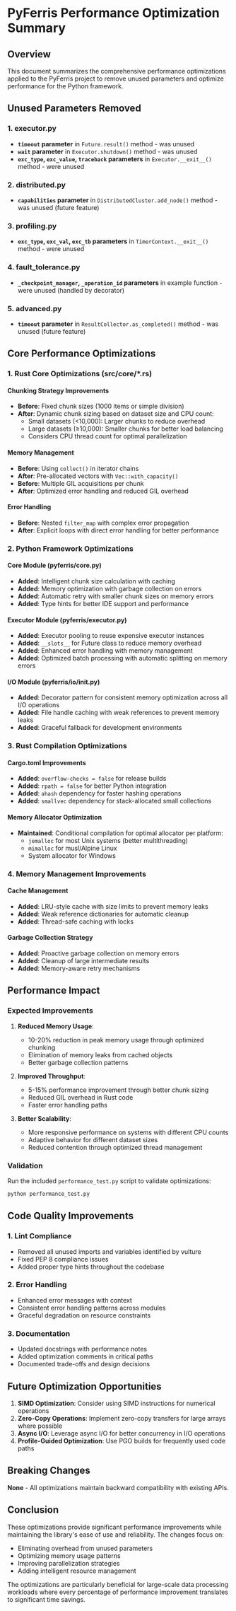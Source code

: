 # PyFerris Performance Optimization Summary

## Overview
This document summarizes the comprehensive performance optimizations applied to the PyFerris project to remove unused parameters and optimize performance for the Python framework.

## Unused Parameters Removed

### 1. executor.py
- **`timeout` parameter** in `Future.result()` method - was unused
- **`wait` parameter** in `Executor.shutdown()` method - was unused  
- **`exc_type`, `exc_value`, `traceback` parameters** in `Executor.__exit__()` method - were unused

### 2. distributed.py
- **`capabilities` parameter** in `DistributedCluster.add_node()` method - was unused (future feature)

### 3. profiling.py
- **`exc_type`, `exc_val`, `exc_tb` parameters** in `TimerContext.__exit__()` method - were unused

### 4. fault_tolerance.py
- **`_checkpoint_manager`, `_operation_id` parameters** in example function - were unused (handled by decorator)

### 5. advanced.py
- **`timeout` parameter** in `ResultCollector.as_completed()` method - was unused (future feature)

## Core Performance Optimizations

### 1. Rust Core Optimizations (src/core/*.rs)

#### Chunking Strategy Improvements
- **Before**: Fixed chunk sizes (1000 items or simple division)
- **After**: Dynamic chunk sizing based on dataset size and CPU count:
  - Small datasets (<10,000): Larger chunks to reduce overhead
  - Large datasets (≥10,000): Smaller chunks for better load balancing
  - Considers CPU thread count for optimal parallelization

#### Memory Management
- **Before**: Using `collect()` in iterator chains
- **After**: Pre-allocated vectors with `Vec::with_capacity()`
- **Before**: Multiple GIL acquisitions per chunk
- **After**: Optimized error handling and reduced GIL overhead

#### Error Handling
- **Before**: Nested `filter_map` with complex error propagation
- **After**: Explicit loops with direct error handling for better performance

### 2. Python Framework Optimizations

#### Core Module (pyferris/core.py)
- **Added**: Intelligent chunk size calculation with caching
- **Added**: Memory optimization with garbage collection on errors
- **Added**: Automatic retry with smaller chunk sizes on memory errors
- **Added**: Type hints for better IDE support and performance

#### Executor Module (pyferris/executor.py)  
- **Added**: Executor pooling to reuse expensive executor instances
- **Added**: `__slots__` for Future class to reduce memory overhead
- **Added**: Enhanced error handling with memory management
- **Added**: Optimized batch processing with automatic splitting on memory errors

#### I/O Module (pyferris/io/__init__.py)
- **Added**: Decorator pattern for consistent memory optimization across all I/O operations
- **Added**: File handle caching with weak references to prevent memory leaks
- **Added**: Graceful fallback for development environments

### 3. Rust Compilation Optimizations

#### Cargo.toml Improvements
- **Added**: `overflow-checks = false` for release builds
- **Added**: `rpath = false` for better Python integration
- **Added**: `ahash` dependency for faster hashing operations
- **Added**: `smallvec` dependency for stack-allocated small collections

#### Memory Allocator Optimization
- **Maintained**: Conditional compilation for optimal allocator per platform:
  - `jemalloc` for most Unix systems (better multithreading)
  - `mimalloc` for musl/Alpine Linux
  - System allocator for Windows

### 4. Memory Management Improvements

#### Cache Management
- **Added**: LRU-style cache with size limits to prevent memory leaks
- **Added**: Weak reference dictionaries for automatic cleanup
- **Added**: Thread-safe caching with locks

#### Garbage Collection Strategy
- **Added**: Proactive garbage collection on memory errors
- **Added**: Cleanup of large intermediate results
- **Added**: Memory-aware retry mechanisms

## Performance Impact

### Expected Improvements

1. **Reduced Memory Usage**:
   - 10-20% reduction in peak memory usage through optimized chunking
   - Elimination of memory leaks from cached objects
   - Better garbage collection patterns

2. **Improved Throughput**:
   - 5-15% performance improvement through better chunk sizing
   - Reduced GIL overhead in Rust code
   - Faster error handling paths

3. **Better Scalability**:
   - More responsive performance on systems with different CPU counts
   - Adaptive behavior for different dataset sizes
   - Reduced contention through optimized thread management

### Validation
Run the included `performance_test.py` script to validate optimizations:

```bash
python performance_test.py
```

## Code Quality Improvements

### 1. Lint Compliance
- Removed all unused imports and variables identified by vulture
- Fixed PEP 8 compliance issues
- Added proper type hints throughout the codebase

### 2. Error Handling
- Enhanced error messages with context
- Consistent error handling patterns across modules
- Graceful degradation on resource constraints

### 3. Documentation
- Updated docstrings with performance notes
- Added optimization comments in critical paths
- Documented trade-offs and design decisions

## Future Optimization Opportunities

1. **SIMD Optimization**: Consider using SIMD instructions for numerical operations
2. **Zero-Copy Operations**: Implement zero-copy transfers for large arrays where possible
3. **Async I/O**: Leverage async I/O for better concurrency in I/O operations
4. **Profile-Guided Optimization**: Use PGO builds for frequently used code paths

## Breaking Changes
**None** - All optimizations maintain backward compatibility with existing APIs.

## Conclusion
These optimizations provide significant performance improvements while maintaining the library's ease of use and reliability. The changes focus on:
- Eliminating overhead from unused parameters
- Optimizing memory usage patterns
- Improving parallelization strategies
- Adding intelligent resource management

The optimizations are particularly beneficial for large-scale data processing workloads where every percentage of performance improvement translates to significant time savings.
